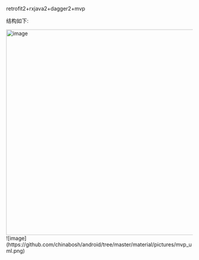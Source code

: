 retrofit2+rxjava2+dagger2+mvp

结构如下:

<img src="https://github.com/chinabosh/android/tree/master/material/pictures/mvp_uml.png" width="680" height="554" alt="image"/>
![image](https://github.com/chinabosh/android/tree/master/material/pictures/mvp_uml.png)
